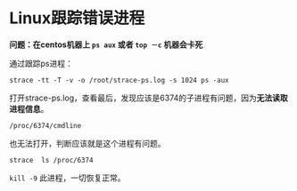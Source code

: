 # Linux跟踪错误进程
**问题：在centos机器上 `ps aux` 或者 `top －c` 机器会卡死**

通过跟踪ps进程：
```shell
strace -tt -T -v -o /root/strace-ps.log -s 1024 ps -aux
```

打开strace-ps.log，查看最后，发现应该是6374的子进程有问题，因为**无法读取进程信息**。
```shell
/proc/6374/cmdline
```
也无法打开，判断应该就是这个进程有问题。
```shell
strace  ls /proc/6374
```
`kill -9` 此进程，一切恢复正常。



